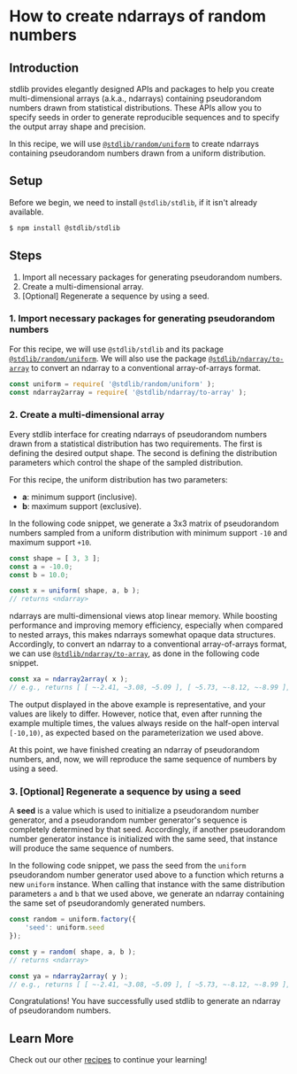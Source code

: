 <!--

@license Apache-2.0

Copyright (c) 2025 The Stdlib Authors.

Licensed under the Apache License, Version 2.0 (the "License");
you may not use this file except in compliance with the License.
You may obtain a copy of the License at

   http://www.apache.org/licenses/LICENSE-2.0

Unless required by applicable law or agreed to in writing, software
distributed under the License is distributed on an "AS IS" BASIS,
WITHOUT WARRANTIES OR CONDITIONS OF ANY KIND, either express or implied.
See the License for the specific language governing permissions and
limitations under the License.

-->

# How to create ndarrays of random numbers

## Introduction

stdlib provides elegantly designed APIs and packages to help you create multi-dimensional arrays (a.k.a., ndarrays) containing pseudorandom numbers drawn from statistical distributions. These APIs allow you to specify seeds in order to generate reproducible sequences and to specify the output array shape and precision.

In this recipe, we will use [`@stdlib/random/uniform`][@stdlib/random/uniform] to create ndarrays containing pseudorandom numbers drawn from a uniform distribution.

## Setup

Before we begin, we need to install `@stdlib/stdlib`, if it isn't already available.

```bash
$ npm install @stdlib/stdlib
```

## Steps

1.  Import all necessary packages for generating pseudorandom numbers.
2.  Create a multi-dimensional array.
3.  \[Optional] Regenerate a sequence by using a seed.

### 1. Import necessary packages for generating pseudorandom numbers

For this recipe, we will use `@stdlib/stdlib` and its package [`@stdlib/random/uniform`][@stdlib/random/uniform]. We will also use the package [`@stdlib/ndarray/to-array`][@stdlib/ndarray/to-array] to convert an ndarray to a conventional array-of-arrays format.

```javascript
const uniform = require( '@stdlib/random/uniform' );
const ndarray2array = require( '@stdlib/ndarray/to-array' );
```

### 2. Create a multi-dimensional array

Every stdlib interface for creating ndarrays of pseudorandom numbers drawn from a statistical distribution has two requirements. The first is defining the desired output shape. The second is defining the distribution parameters which control the shape of the sampled distribution.

For this recipe, the uniform distribution has two parameters:

-   **a**: minimum support (inclusive).
-   **b**: maximum support (exclusive).

In the following code snippet, we generate a 3x3 matrix of pseudorandom numbers sampled from a uniform distribution with minimum support `-10` and maximum support `+10`.

```javascript
const shape = [ 3, 3 ];
const a = -10.0;
const b = 10.0;

const x = uniform( shape, a, b );
// returns <ndarray>
```

ndarrays are multi-dimensional views atop linear memory. While boosting performance and improving memory efficiency, especially when compared to nested arrays, this makes ndarrays somewhat opaque data structures. Accordingly, to convert an ndarray to a conventional array-of-arrays format, we can use [`@stdlib/ndarray/to-array`][@stdlib/ndarray/to-array], as done in the following code snippet.

```javascript
const xa = ndarray2array( x );
// e.g., returns [ [ ~-2.41, ~3.08, ~5.09 ], [ ~5.73, ~-8.12, ~-8.99 ], [ ~0.11, ~-6.69, ~4.79 ] ]
```

The output displayed in the above example is representative, and your values are likely to differ. However, notice that, even after running the example multiple times, the values always reside on the half-open interval `[-10,10)`, as expected based on the parameterization we used above.

At this point, we have finished creating an ndarray of pseudorandom numbers, and, now, we will reproduce the same sequence of numbers by using a seed.

### 3. \[Optional] Regenerate a sequence by using a seed

A **seed** is a value which is used to initialize a pseudorandom number generator, and a pseudorandom number generator's sequence is completely determined by that seed. Accordingly, if another pseudorandom number generator instance is initialized with the same seed, that instance will produce the same sequence of numbers.

In the following code snippet, we pass the seed from the `uniform` pseudorandom number generator used above to a function which returns a new `uniform` instance. When calling that instance with the same distribution parameters `a` and `b` that we used above, we generate an ndarray containing the same set of pseudorandomly generated numbers.

```javascript
const random = uniform.factory({
    'seed': uniform.seed
});

const y = random( shape, a, b );
// returns <ndarray>

const ya = ndarray2array( y );
// e.g., returns [ [ ~-2.41, ~3.08, ~5.09 ], [ ~5.73, ~-8.12, ~-8.99 ], [ ~0.11, ~-6.69, ~4.79 ] ]
```

Congratulations! You have successfully used stdlib to generate an ndarray of pseudorandom numbers.

## Learn More

Check out our other [recipes][stdlib-user-guides-recipes] to continue your learning!

<!-- links -->

<section class="links">

[@stdlib/random/uniform]: https://github.com/stdlib-js/stdlib/tree/develop/lib/node_modules/%40stdlib/random/uniform

[@stdlib/ndarray/to-array]: https://github.com/stdlib-js/stdlib/tree/develop/lib/node_modules/%40stdlib/ndarray/to-array

[stdlib-user-guides-recipes]: https://github.com/stdlib-js/stdlib/tree/develop/docs/user-guides/recipes

</section>

<!-- /.links -->

